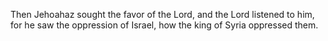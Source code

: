 Then Jehoahaz sought the favor of the Lord, and the Lord listened to him, for he saw the oppression of Israel, how the king of Syria oppressed them.
